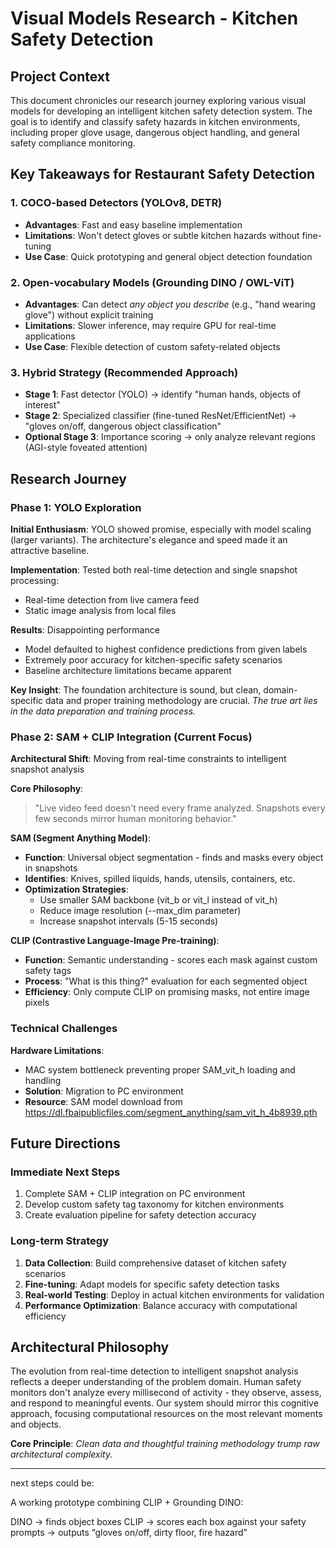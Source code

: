 # Visual Models Research - Kitchen Safety Detection

## Project Context

This document chronicles our research journey exploring various visual models for developing an intelligent kitchen safety detection system. The goal is to identify and classify safety hazards in kitchen environments, including proper glove usage, dangerous object handling, and general safety compliance monitoring.

## Key Takeaways for Restaurant Safety Detection

### 1. COCO-based Detectors (YOLOv8, DETR)
- **Advantages**: Fast and easy baseline implementation
- **Limitations**: Won't detect gloves or subtle kitchen hazards without fine-tuning
- **Use Case**: Quick prototyping and general object detection foundation

### 2. Open-vocabulary Models (Grounding DINO / OWL-ViT)
- **Advantages**: Can detect *any object you describe* (e.g., "hand wearing glove") without explicit training
- **Limitations**: Slower inference, may require GPU for real-time applications
- **Use Case**: Flexible detection of custom safety-related objects

### 3. Hybrid Strategy (Recommended Approach)
- **Stage 1**: Fast detector (YOLO) → identify "human hands, objects of interest"
- **Stage 2**: Specialized classifier (fine-tuned ResNet/EfficientNet) → "gloves on/off, dangerous object classification"
- **Optional Stage 3**: Importance scoring → only analyze relevant regions (AGI-style foveated attention)

## Research Journey

### Phase 1: YOLO Exploration

**Initial Enthusiasm**: YOLO showed promise, especially with model scaling (larger variants). The architecture's elegance and speed made it an attractive baseline.

**Implementation**: Tested both real-time detection and single snapshot processing:
- Real-time detection from live camera feed
- Static image analysis from local files

**Results**: Disappointing performance
- Model defaulted to highest confidence predictions from given labels
- Extremely poor accuracy for kitchen-specific safety scenarios
- Baseline architecture limitations became apparent

**Key Insight**: The foundation architecture is sound, but clean, domain-specific data and proper training methodology are crucial. *The true art lies in the data preparation and training process.*

### Phase 2: SAM + CLIP Integration (Current Focus)

**Architectural Shift**: Moving from real-time constraints to intelligent snapshot analysis

**Core Philosophy**: 
> "Live video feed doesn't need every frame analyzed. Snapshots every few seconds mirror human monitoring behavior."

**SAM (Segment Anything Model)**:
- **Function**: Universal object segmentation - finds and masks every object in snapshots
- **Identifies**: Knives, spilled liquids, hands, utensils, containers, etc.
- **Optimization Strategies**:
  - Use smaller SAM backbone (vit_b or vit_l instead of vit_h)
  - Reduce image resolution (--max_dim parameter)
  - Increase snapshot intervals (5-15 seconds)

**CLIP (Contrastive Language-Image Pre-training)**:
- **Function**: Semantic understanding - scores each mask against custom safety tags
- **Process**: "What is this thing?" evaluation for each segmented object
- **Efficiency**: Only compute CLIP on promising masks, not entire image pixels

### Technical Challenges

**Hardware Limitations**: 
- MAC system bottleneck preventing proper SAM_vit_h loading and handling
- **Solution**: Migration to PC environment
- **Resource**: SAM model download from https://dl.fbaipublicfiles.com/segment_anything/sam_vit_h_4b8939.pth

## Future Directions

### Immediate Next Steps
1. Complete SAM + CLIP integration on PC environment
2. Develop custom safety tag taxonomy for kitchen environments
3. Create evaluation pipeline for safety detection accuracy

### Long-term Strategy
1. **Data Collection**: Build comprehensive dataset of kitchen safety scenarios
2. **Fine-tuning**: Adapt models for specific safety detection tasks
3. **Real-world Testing**: Deploy in actual kitchen environments for validation
4. **Performance Optimization**: Balance accuracy with computational efficiency

## Architectural Philosophy

The evolution from real-time detection to intelligent snapshot analysis reflects a deeper understanding of the problem domain. Human safety monitors don't analyze every millisecond of activity - they observe, assess, and respond to meaningful events. Our system should mirror this cognitive approach, focusing computational resources on the most relevant moments and objects.

**Core Principle**: *Clean data and thoughtful training methodology trump raw architectural complexity.*


------


next steps could be:

A working prototype combining CLIP + Grounding DINO:

DINO → finds object boxes
CLIP → scores each box against your safety prompts → outputs “gloves on/off, dirty floor, fire hazard”